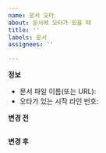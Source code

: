 ```yaml
---
name: 문서 오타
about: 문서에 오타가 있을 때
title: ''
labels: 문서
assignees: ''

---
```


**정보**
+ 문서 파일 이름(또는 URL):  ` `  
+ 오타가 있는 시작 라인 번호:  ` `
    
**변경 전**
```text

```
**변경 후**
```

```
